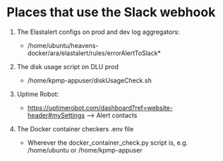 # Places that use the Slack webhook
1. The Elastalert configs on prod and dev log aggregators:
	- /home/ubuntu/heavens-docker/ara/elastalert/rules/errorAlertToSlack*
	
2. The disk usage script on DLU prod
	- /home/kpmp-appuser/diskUsageCheck.sh
	
3. Uptime Robot:
	- https://uptimerobot.com/dashboard?ref=website-header#mySettings --> Alert contacts
	
4. The Docker container checkers .env file
	- Wherever the docker_container_check.py script is, e.g. /home/ubuntu or /home/kpmp-appuser
